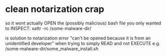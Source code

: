 # clean notarization crap
so it wont actually OPEN the (possibly malicious) bash file you only wanted to INSPECT: xattr -rc /some-malware-dir/

is solution to notarization error "can't be opened because it is from an unidentified developer" when trying to simply READ and not EXECUTE e.g. /some-malware-dir/some_malware_install.sh

